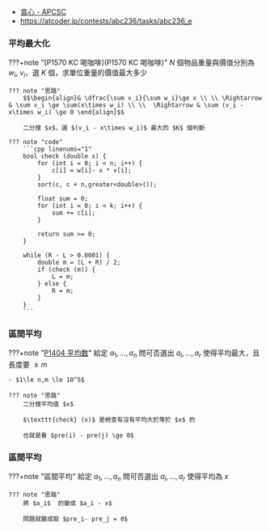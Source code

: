 - [貪心 - APCSC](/wiki/math/special/images/1.pdf)
- https://atcoder.jp/contests/abc236/tasks/abc236_e

### 平均最大化

???+note "[P1570 KC 喝咖啡](P1570 KC 喝咖啡)"
	$N$ 個物品重量與價值分別為 $w_i$, $v_i$，選 $K$ 個，求單位重量的價值最大多少
	
	??? note "思路"
		$$\begin{align}& \dfrac{\sum v_i}{\sum w_i}\ge x \\ \\ \Rightarrow & \sum v_i \ge \sum(x\times w_i) \\ \\  \Rightarrow & \sum (v_i - x\times w_i) \ge 0 \end{align}$$
		
		二分搜 $x$，選 $(v_i - x\times w_i)$ 最大的 $K$ 個判斷
		
	??? note "code"
		```cpp linenums="1"
		bool check (double x) {
	        for (int i = 0; i < n; i++) {
	            c[i] = w[i]- x * v[i];
	        }
	        sort(c, c + n,greater<double>());
	        
	        float sum = 0;
	        for (int i = 0; i < k; i++) {
	            sum += c[i];
	        }
	        
	        return sum >= 0;
	    }
	
	    while (R - L > 0.0001) {
	        double m = (L + R) / 2;
	        if (check (m)) {
	            L = m;
	        } else {
	            R = m;
	        }
	    }
	    ```



### 區間平均
???+note "[P1404 平均数](https://www.luogu.com.cn/problem/P1404)"
    給定 $a_1,...,a_n$ 問可否選出 $a_l,..., a_r$ 使得平均最大，且長度要 $\ge m$
    
    - $1\le n,m \le 10^5$
    
    ??? note "思路"
    	二分搜平均值 $x$
    	
    	$\texttt{check} (x)$ 是檢查有沒有平均大於等於 $x$ 的
    	
		也就是看 $pre(i) - pre(j) \ge 0$

### 區間平均
???+note "區間平均"
	給定 $a_1,...,a_n$ 問可否選出 $a_l,..., a_r$ 使得平均為 $x$
    
    ??? note "思路"
        將 $a_i$  的變成 $a_i - x$
        
        問題就變成取 $pre_i- pre_j = 0$